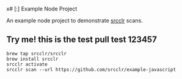 x# [:] Example Node Project

An example node project to demonstrate [srcclr](https://www.srcclr.com) scans.


## Try me! this is the test pull test 123457


```
brew tap srcclr/srcclr
brew install srcclr
srcclr activate
srcclr scan --url https://github.com/srcclr/example-javascript
```
